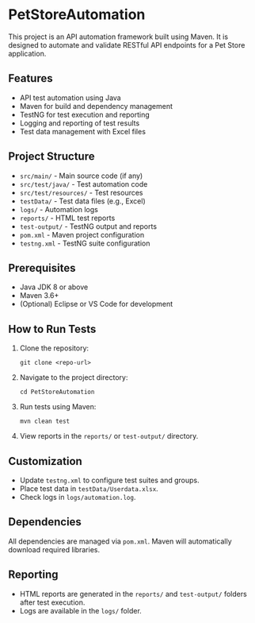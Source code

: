 # PetStoreAutomation

This project is an API automation framework built using Maven. It is designed to automate and validate RESTful API endpoints for a Pet Store application.

## Features
- API test automation using Java
- Maven for build and dependency management
- TestNG for test execution and reporting
- Logging and reporting of test results
- Test data management with Excel files

## Project Structure
- `src/main/` - Main source code (if any)
- `src/test/java/` - Test automation code
- `src/test/resources/` - Test resources
- `testData/` - Test data files (e.g., Excel)
- `logs/` - Automation logs
- `reports/` - HTML test reports
- `test-output/` - TestNG output and reports
- `pom.xml` - Maven project configuration
- `testng.xml` - TestNG suite configuration

## Prerequisites
- Java JDK 8 or above
- Maven 3.6+
- (Optional) Eclipse or VS Code for development

## How to Run Tests
1. Clone the repository:
   ```
   git clone <repo-url>
   ```
2. Navigate to the project directory:
   ```
   cd PetStoreAutomation
   ```
3. Run tests using Maven:
   ```
   mvn clean test
   ```
4. View reports in the `reports/` or `test-output/` directory.

## Customization
- Update `testng.xml` to configure test suites and groups.
- Place test data in `testData/Userdata.xlsx`.
- Check logs in `logs/automation.log`.

## Dependencies
All dependencies are managed via `pom.xml`. Maven will automatically download required libraries.

## Reporting
- HTML reports are generated in the `reports/` and `test-output/` folders after test execution.
- Logs are available in the `logs/` folder.

